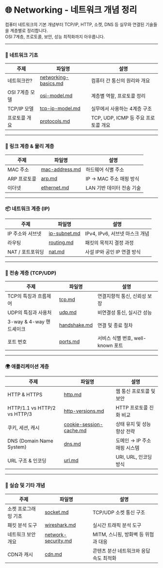 # 🌐 Networking - 네트워크 개념 정리

컴퓨터 네트워크의 기본 개념부터 TCP/IP, HTTP, 소켓, DNS 등 실무와 연결된 기술들을 계층별로 정리합니다.  
OSI 7계층, 프로토콜, 보안, 성능 최적화까지 아우릅니다.

---

### 🧱 네트워크 기초
| 주제 | 파일명 | 설명 |
|------|--------|------|
| 네트워크란? | [networking-basics.md](./notes/what-is-networking.md) | 컴퓨터 간 통신의 원리와 개요 |
| OSI 7계층 모델 | [osi-model.md](./notes/osi-model.md) | 계층별 역할, 프로토콜 정리 |
| TCP/IP 모델 | [tcp-ip-model.md](./notes/tcp-ip-model.md) | 실무에서 사용하는 4계층 구조 |
| 프로토콜 개요 | [protocols.md](./notes/protocols.md) | TCP, UDP, ICMP 등 주요 프로토콜 개요 |

---

### 🔗 링크 계층 & 물리 계층
| 주제 | 파일명 | 설명 |
|------|--------|------|
| MAC 주소 | [mac-address.md](./notes/mac-address.md) | 하드웨어 식별 주소 |
| ARP 프로토콜 | [arp.md](./notes/arp.md) | IP → MAC 주소 매핑 방식 |
| 이더넷 | [ethernet.md](./notes/ethernet.md) | LAN 기반 데이터 전송 기술 |

---

### 📦 네트워크 계층 (IP)
| 주제 | 파일명 | 설명 |
|------|--------|------|
| IP 주소와 서브넷 | [ip-subnet.md](./notes/ip-subnet.md) | IPv4, IPv6, 서브넷 마스크 개념 |
| 라우팅 | [routing.md](./notes/routing.md) | 패킷의 목적지 결정 과정 |
| NAT / 포트포워딩 | [nat.md](./notes/nat.md) | 사설 IP와 공인 IP 연결 방식 |

---

### 🧭 전송 계층 (TCP/UDP)
| 주제 | 파일명 | 설명 |
|------|--------|------|
| TCP의 특징과 흐름제어 | [tcp.md](./notes/tcp.md) | 연결지향적 통신, 신뢰성 보장 |
| UDP의 특징과 사용처 | [udp.md](./notes/udp.md) | 비연결성 통신, 실시간 성능 |
| 3-way & 4-way 핸드셰이크 | [handshake.md](./notes/handshake.md) | 연결 및 종료 절차 |
| 포트 번호 | [ports.md](./notes/ports.md) | 서비스 식별 번호, well-known 포트 |

---

### 🌍 애플리케이션 계층
| 주제 | 파일명 | 설명 |
|------|--------|------|
| HTTP & HTTPS | [http.md](./notes/http.md) | 웹 통신 프로토콜 및 보안 |
| HTTP/1.1 vs HTTP/2 vs HTTP/3 | [http-versions.md](./notes/http-versions.md) | HTTP 프로토콜 진화 비교 |
| 쿠키, 세션, 캐시 | [cookie-session-cache.md](./notes/cookie-session-cache.md) | 상태 유지 및 성능 향상 전략 |
| DNS (Domain Name System) | [dns.md](./notes/dns.md) | 도메인 → IP 주소 매핑 시스템 |
| URL 구조 & 인코딩 | [url.md](./notes/url.md) | URI, URL, 인코딩 방식 |

---

### 🧪 실습 및 기타 개념
| 주제 | 파일명 | 설명 |
|------|--------|------|
| 소켓 프로그래밍 기초 | [socket.md](./notes/socket.md) | TCP/UDP 소켓 통신 구조 |
| 패킷 분석 도구 | [wireshark.md](./notes/wireshark.md) | 실시간 트래픽 분석 도구 |
| 네트워크 보안 개요 | [network-security.md](./notes/network-security.md) | MITM, 스니핑, 방화벽 등 위협과 대응 |
| CDN과 캐시 | [cdn.md](./notes/cdn.md) | 콘텐츠 분산 네트워크와 응답 속도 최적화 |


